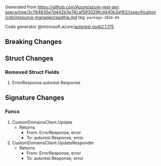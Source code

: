 Generated from https://github.com/Azure/azure-rest-api-specs/tree/3c764635e7d442b3e74caf593029fcd440b3ef82//specification/cdn/resource-manager/readme.md tag: `package-2016-04`

Code generator @microsoft.azure/autorest.go@2.1.175


## Breaking Changes

## Struct Changes

### Removed Struct Fields

1. ErrorResponse.autorest.Response

## Signature Changes

### Funcs

1. CustomDomainsClient.Update
	- Returns
		- From: ErrorResponse, error
		- To: autorest.Response, error
1. CustomDomainsClient.UpdateResponder
	- Returns
		- From: ErrorResponse, error
		- To: autorest.Response, error
